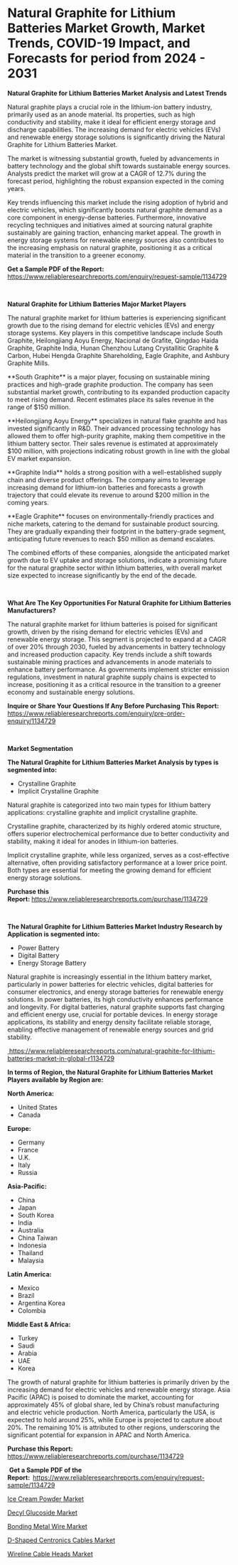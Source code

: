 <p><h1>Natural Graphite for Lithium Batteries Market Growth, Market Trends, COVID-19 Impact, and Forecasts for period from 2024 - 2031</h1></p><p><strong>Natural Graphite for Lithium Batteries Market Analysis and Latest Trends</strong></p>
<p><p>Natural graphite plays a crucial role in the lithium-ion battery industry, primarily used as an anode material. Its properties, such as high conductivity and stability, make it ideal for efficient energy storage and discharge capabilities. The increasing demand for electric vehicles (EVs) and renewable energy storage solutions is significantly driving the Natural Graphite for Lithium Batteries Market. </p><p>The market is witnessing substantial growth, fueled by advancements in battery technology and the global shift towards sustainable energy sources. Analysts predict the market will grow at a CAGR of 12.7% during the forecast period, highlighting the robust expansion expected in the coming years. </p><p>Key trends influencing this market include the rising adoption of hybrid and electric vehicles, which significantly boosts natural graphite demand as a core component in energy-dense batteries. Furthermore, innovative recycling techniques and initiatives aimed at sourcing natural graphite sustainably are gaining traction, enhancing market appeal. The growth in energy storage systems for renewable energy sources also contributes to the increasing emphasis on natural graphite, positioning it as a critical material in the transition to a greener economy.</p></p>
<p><strong>Get a Sample PDF of the Report:&nbsp;</strong> <a href="https://www.reliableresearchreports.com/enquiry/request-sample/1134729?utm_campaign=5&utm_medium=2&utm_source=Github&utm_content=ia&utm_term=08102024&utm_id=natural-graphite-for-lithium-batteries">https://www.reliableresearchreports.com/enquiry/request-sample/1134729</a></p>
<p>&nbsp;</p>
<p><strong>Natural Graphite for Lithium Batteries Major Market Players</strong></p>
<p><p>The natural graphite market for lithium batteries is experiencing significant growth due to the rising demand for electric vehicles (EVs) and energy storage systems. Key players in this competitive landscape include South Graphite, Heilongjiang Aoyu Energy, Nacional de Grafite, Qingdao Haida Graphite, Graphite India, Hunan Chenzhou Lutang Crystallitic Graphite & Carbon, Hubei Hengda Graphite Shareholding, Eagle Graphite, and Ashbury Graphite Mills.</p><p>**South Graphite** is a major player, focusing on sustainable mining practices and high-grade graphite production. The company has seen substantial market growth, contributing to its expanded production capacity to meet rising demand. Recent estimates place its sales revenue in the range of $150 million.</p><p>**Heilongjiang Aoyu Energy** specializes in natural flake graphite and has invested significantly in R&D. Their advanced processing technology has allowed them to offer high-purity graphite, making them competitive in the lithium battery sector. Their sales revenue is estimated at approximately $100 million, with projections indicating robust growth in line with the global EV market expansion.</p><p>**Graphite India** holds a strong position with a well-established supply chain and diverse product offerings. The company aims to leverage increasing demand for lithium-ion batteries and forecasts a growth trajectory that could elevate its revenue to around $200 million in the coming years.</p><p>**Eagle Graphite** focuses on environmentally-friendly practices and niche markets, catering to the demand for sustainable product sourcing. They are gradually expanding their footprint in the battery-grade segment, anticipating future revenues to reach $50 million as demand escalates.</p><p>The combined efforts of these companies, alongside the anticipated market growth due to EV uptake and storage solutions, indicate a promising future for the natural graphite sector within lithium batteries, with overall market size expected to increase significantly by the end of the decade.</p></p>
<p>&nbsp;</p>
<p><strong>What Are The Key Opportunities For Natural Graphite for Lithium Batteries Manufacturers?</strong></p>
<p><p>The natural graphite market for lithium batteries is poised for significant growth, driven by the rising demand for electric vehicles (EVs) and renewable energy storage. This segment is projected to expand at a CAGR of over 20% through 2030, fueled by advancements in battery technology and increased production capacity. Key trends include a shift towards sustainable mining practices and advancements in anode materials to enhance battery performance. As governments implement stricter emission regulations, investment in natural graphite supply chains is expected to increase, positioning it as a critical resource in the transition to a greener economy and sustainable energy solutions.</p></p>
<p><strong>Inquire or Share Your Questions If Any Before Purchasing This Report:</strong> <a href="https://www.reliableresearchreports.com/enquiry/pre-order-enquiry/1134729?utm_campaign=5&utm_medium=2&utm_source=Github&utm_content=ia&utm_term=08102024&utm_id=natural-graphite-for-lithium-batteries">https://www.reliableresearchreports.com/enquiry/pre-order-enquiry/1134729</a></p>
<p>&nbsp;</p>
<p><strong>Market Segmentation</strong></p>
<p><strong>The Natural Graphite for Lithium Batteries Market Analysis by types is segmented into:</strong></p>
<p><ul><li>Crystalline Graphite</li><li>Implicit Crystalline Graphite</li></ul></p>
<p><p>Natural graphite is categorized into two main types for lithium battery applications: crystalline graphite and implicit crystalline graphite. </p><p>Crystalline graphite, characterized by its highly ordered atomic structure, offers superior electrochemical performance due to better conductivity and stability, making it ideal for anodes in lithium-ion batteries. </p><p>Implicit crystalline graphite, while less organized, serves as a cost-effective alternative, often providing satisfactory performance at a lower price point. Both types are essential for meeting the growing demand for efficient energy storage solutions.</p></p>
<p><strong>Purchase this Report:&nbsp;</strong><a href="https://www.reliableresearchreports.com/purchase/1134729?utm_campaign=5&utm_medium=2&utm_source=Github&utm_content=ia&utm_term=08102024&utm_id=natural-graphite-for-lithium-batteries">https://www.reliableresearchreports.com/purchase/1134729</a></p>
<p>&nbsp;</p>
<p><strong>The Natural Graphite for Lithium Batteries Market Industry Research by Application is segmented into:</strong></p>
<p><ul><li>Power Battery</li><li>Digital Battery</li><li>Energy Storage Battery</li></ul></p>
<p><p>Natural graphite is increasingly essential in the lithium battery market, particularly in power batteries for electric vehicles, digital batteries for consumer electronics, and energy storage batteries for renewable energy solutions. In power batteries, its high conductivity enhances performance and longevity. For digital batteries, natural graphite supports fast charging and efficient energy use, crucial for portable devices. In energy storage applications, its stability and energy density facilitate reliable storage, enabling effective management of renewable energy sources and grid stability.</p></p>
<p><a href="https://www.reliableresearchreports.com/natural-graphite-for-lithium-batteries-market-in-global-r1134729?utm_campaign=5&utm_medium=2&utm_source=Github&utm_content=ia&utm_term=08102024&utm_id=natural-graphite-for-lithium-batteries">&nbsp;https://www.reliableresearchreports.com/natural-graphite-for-lithium-batteries-market-in-global-r1134729</a></p>
<p><strong>In terms of Region, the Natural Graphite for Lithium Batteries Market Players available by Region are:</strong></p>
<p>
    <p> <strong> North America: </strong>
        <ul>
            <li>United States</li>
            <li>Canada</li>
        </ul>
        </p> 
    <p> <strong> Europe: </strong>
        <ul>
            <li>Germany</li>
            <li>France</li>
            <li>U.K.</li>
            <li>Italy</li>
            <li>Russia</li>
        </ul>
        </p> 
    <p> <strong> Asia-Pacific: </strong>
        <ul>
            <li>China</li>
            <li>Japan</li>
            <li>South Korea</li>
            <li>India</li>
            <li>Australia</li>
            <li>China Taiwan</li>
            <li>Indonesia</li>
            <li>Thailand</li>
            <li>Malaysia</li>
        </ul>
        </p> 
    <p> <strong> Latin America: </strong>
        <ul>
            <li>Mexico</li>
            <li>Brazil</li>
            <li>Argentina Korea</li>
            <li>Colombia</li>
        </ul>
        </p> 
    <p> <strong> Middle East & Africa: </strong>
        <ul>
            <li>Turkey</li>
            <li>Saudi</li>
            <li>Arabia</li>
            <li>UAE</li>
            <li>Korea</li>
        </ul>
    </p>
    </p>
<p><p>The growth of natural graphite for lithium batteries is primarily driven by the increasing demand for electric vehicles and renewable energy storage. Asia Pacific (APAC) is poised to dominate the market, accounting for approximately 45% of global share, led by China’s robust manufacturing and electric vehicle production. North America, particularly the USA, is expected to hold around 25%, while Europe is projected to capture about 20%. The remaining 10% is attributed to other regions, underscoring the significant potential for expansion in APAC and North America.</p></p>
<p><strong>Purchase this Report: </strong><a href="https://www.reliableresearchreports.com/purchase/1134729?utm_campaign=5&utm_medium=2&utm_source=Github&utm_content=ia&utm_term=08102024&utm_id=natural-graphite-for-lithium-batteries">https://www.reliableresearchreports.com/purchase/1134729</a></p>
<p>&nbsp;<strong>Get a Sample PDF of the Report:&nbsp;&nbsp;</strong><a href="https://www.reliableresearchreports.com/enquiry/request-sample/1134729?utm_campaign=5&utm_medium=2&utm_source=Github&utm_content=ia&utm_term=08102024&utm_id=natural-graphite-for-lithium-batteries">https://www.reliableresearchreports.com/enquiry/request-sample/1134729</a></p>
<p><strong></strong></p>
<p><p><a href="https://www.linkedin.com/pulse/ice-cream-powder-market-size-share-competitive-landscape-trend-m93ie?utm_campaign=5&utm_medium=2&utm_source=Github&utm_content=ia&utm_term=08102024&utm_id=natural-graphite-for-lithium-batteries">Ice Cream Powder Market</a></p><p><a href="https://www.linkedin.com/pulse/decyl-glucoside-revenue-growth-report-2024-2031-researchive-o27ze?utm_campaign=5&utm_medium=2&utm_source=Github&utm_content=ia&utm_term=08102024&utm_id=natural-graphite-for-lithium-batteries">Decyl Glucoside Market</a></p><p><a href="https://github.com/NargisHussain75/Market-Research-Report-List-1/blob/main/bonding-metal-wire-market.md?utm_campaign=5&utm_medium=2&utm_source=Github&utm_content=ia&utm_term=08102024&utm_id=natural-graphite-for-lithium-batteries">Bonding Metal Wire Market</a></p><p><a href="https://issuu.com/reportprime-2/docs/d-shaped-centronics-cables-market-s_428d6a150a528e?utm_campaign=5&utm_medium=2&utm_source=Github&utm_content=ia&utm_term=08102024&utm_id=natural-graphite-for-lithium-batteries">D-Shaped Centronics Cables Market</a></p><p><a href="https://issuu.com/reportprime-2/docs/wireline-cable-heads-market-size-20_107d23889e69b0?utm_campaign=5&utm_medium=2&utm_source=Github&utm_content=ia&utm_term=08102024&utm_id=natural-graphite-for-lithium-batteries">Wireline Cable Heads Market</a></p></p>